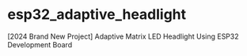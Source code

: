 # esp32_adaptive_headlight
[2024 Brand New Project] Adaptive Matrix LED Headlight Using ESP32 Development Board

